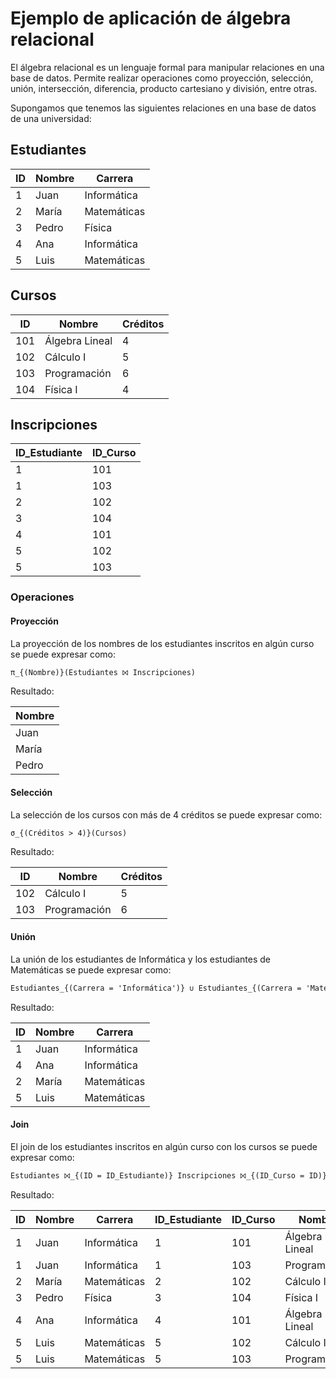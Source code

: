 # Ejemplo de aplicación de álgebra relacional

El álgebra relacional es un lenguaje formal para manipular relaciones en una base de datos. Permite realizar operaciones
como proyección, selección, unión, intersección, diferencia, producto cartesiano y división, entre otras.

Supongamos que tenemos las siguientes relaciones en una base de datos de una universidad:

## Estudiantes

| ID | Nombre | Carrera     |
|----|--------|-------------|
| 1  | Juan   | Informática |
| 2  | María  | Matemáticas |
| 3  | Pedro  | Física      |
| 4  | Ana    | Informática |
| 5  | Luis   | Matemáticas |

## Cursos

| ID  | Nombre         | Créditos |
|-----|----------------|----------|
| 101 | Álgebra Lineal | 4        |
| 102 | Cálculo I      | 5        |
| 103 | Programación   | 6        |
| 104 | Física I       | 4        |

## Inscripciones

| ID_Estudiante | ID_Curso |
|---------------|----------|
| 1             | 101      |
| 1             | 103      |
| 2             | 102      |
| 3             | 104      |
| 4             | 101      |
| 5             | 102      |
| 5             | 103      |

### Operaciones

#### Proyección

La proyección de los nombres de los estudiantes inscritos en algún curso se puede expresar como:

```tex
π_{(Nombre)}(Estudiantes ⨝ Inscripciones)
```

Resultado:

| Nombre |
|--------|
| Juan   |
| María  |
| Pedro  |

#### Selección

La selección de los cursos con más de 4 créditos se puede expresar como:

```tex
σ_{(Créditos > 4)}(Cursos)
```

Resultado:

| ID  | Nombre       | Créditos |
|-----|--------------|----------|
| 102 | Cálculo I    | 5        |
| 103 | Programación | 6        |

#### Unión

La unión de los estudiantes de Informática y los estudiantes de Matemáticas se puede expresar como:

```tex
Estudiantes_{(Carrera = 'Informática')} ∪ Estudiantes_{(Carrera = 'Matemáticas')}
```

Resultado:

| ID | Nombre | Carrera     |
|----|--------|-------------|
| 1  | Juan   | Informática |
| 4  | Ana    | Informática |
| 2  | María  | Matemáticas |
| 5  | Luis   | Matemáticas |

#### Join

El join de los estudiantes inscritos en algún curso con los cursos se puede expresar como:

```tex
Estudiantes ⨝_{(ID = ID_Estudiante)} Inscripciones ⨝_{(ID_Curso = ID)} Cursos
```

Resultado:

| ID | Nombre | Carrera     | ID_Estudiante | ID_Curso | Nombre         | Créditos |
|----|--------|-------------|---------------|----------|----------------|----------|
| 1  | Juan   | Informática | 1             | 101      | Álgebra Lineal | 4        |    
| 1  | Juan   | Informática | 1             | 103      | Programación   | 6        |
| 2  | María  | Matemáticas | 2             | 102      | Cálculo I      | 5        |
| 3  | Pedro  | Física      | 3             | 104      | Física I       | 4        |
| 4  | Ana    | Informática | 4             | 101      | Álgebra Lineal | 4        |
| 5  | Luis   | Matemáticas | 5             | 102      | Cálculo I      | 5        |
| 5  | Luis   | Matemáticas | 5             | 103      | Programación   | 6        |
